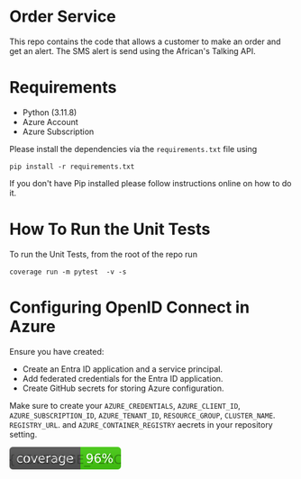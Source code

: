 # Order Service

This repo contains the code that allows a customer to make an order and get an alert. The SMS alert is send using the African's Talking API. 

# Requirements
* Python (3.11.8)
* Azure Account
* Azure Subscription

Please install the dependencies via the `requirements.txt` file using 
```commandline
pip install -r requirements.txt
```
If you don't have Pip installed please follow instructions online on how to do it.

# How To Run the Unit Tests
To run the Unit Tests, from the root of the repo run
```commandline
coverage run -m pytest  -v -s
```

# Configuring OpenID Connect in Azure
Ensure you have created:
* Create an Entra ID application and a service principal.
* Add federated credentials for the Entra ID application.
* Create GitHub secrets for storing Azure configuration.

Make sure to create your `AZURE_CREDENTIALS`, `AZURE_CLIENT_ID`, `AZURE_SUBSCRIPTION_ID`, `AZURE_TENANT_ID`, `RESOURCE_GROUP`, `CLUSTER_NAME`. `REGISTRY_URL`. and `AZURE_CONTAINER_REGISTRY` aecrets in your repository setting.


[![Coverage Status](coverage.svg)](https://github.com/OkothPius/Order-Service)
